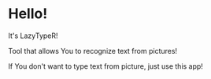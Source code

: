 # Hello! 

It's LazyTypeR! 

Tool that allows You to recognize text from pictures!

If You don't want to type text from picture, just use this app!
